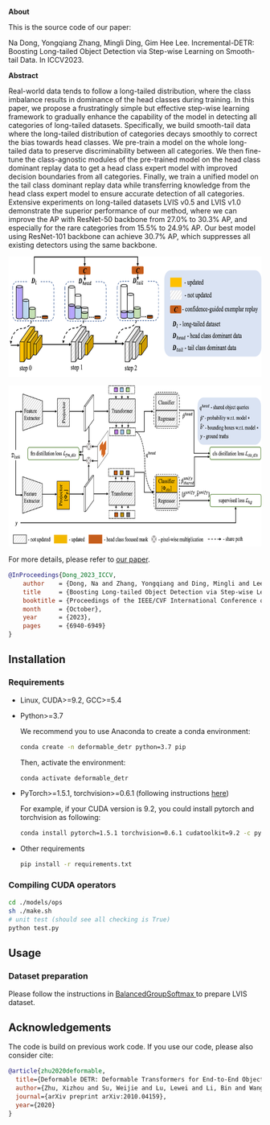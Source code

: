 
**About**

This is the source code of our paper:

Na Dong, Yongqiang Zhang, Mingli Ding, Gim Hee Lee. Incremental-DETR: Boosting Long-tailed Object Detection via Step-wise Learning on Smooth-tail Data. In ICCV2023.

**Abstract**

Real-world data tends to follow a long-tailed distribution, where the class imbalance results in dominance of the head classes during training. 
In this paper, we propose a frustratingly simple but effective step-wise learning framework to gradually enhance the capability of the model in detecting all categories of long-tailed datasets. 
Specifically, we build smooth-tail data where the long-tailed distribution of categories decays smoothly to correct the bias towards head classes.
We pre-train a model on the whole long-tailed data to preserve discriminability between all categories.
We then fine-tune the class-agnostic modules of the pre-trained model on the head class dominant replay data to get a head class expert model with improved decision boundaries from all categories. 
Finally, we train a unified model on the tail class dominant replay data while transferring knowledge from the head class expert model to ensure accurate detection of all categories.
Extensive experiments on long-tailed datasets LVIS v0.5 and LVIS v1.0 demonstrate the superior performance of our method, where we can improve the AP with ResNet-50 backbone from 27.0\% to 30.3\% AP, and especially for the rare categories from 15.5\% to 24.9\% AP. Our best model using ResNet-101 backbone can achieve 30.7\% AP, which suppresses all existing detectors using the same backbone.

<p align="center">
  <img width="800" height="240" src="./figs/Fig1.png" style="background-color:white;">
</p>

<p align="center">
  <img width="800" height="320" src="./figs/Fig2.png" style="background-color:white;">
</p>

For more details, please refer to [our paper](https://openaccess.thecvf.com/content/ICCV2023/html/Dong_Boosting_Long-tailed_Object_Detection_via_Step-wise_Learning_on_Smooth-tail_Data_ICCV_2023_paper.html).

```Bibtex
@InProceedings{Dong_2023_ICCV,
    author    = {Dong, Na and Zhang, Yongqiang and Ding, Mingli and Lee, Gim Hee},
    title     = {Boosting Long-tailed Object Detection via Step-wise Learning on Smooth-tail Data},
    booktitle = {Proceedings of the IEEE/CVF International Conference on Computer Vision (ICCV)},
    month     = {October},
    year      = {2023},
    pages     = {6940-6949}
}
```




## Installation

### Requirements

* Linux, CUDA>=9.2, GCC>=5.4
  
* Python>=3.7

    We recommend you to use Anaconda to create a conda environment:
    ```bash
    conda create -n deformable_detr python=3.7 pip
    ```
    Then, activate the environment:
    ```bash
    conda activate deformable_detr
    ```
  
* PyTorch>=1.5.1, torchvision>=0.6.1 (following instructions [here](https://pytorch.org/))

    For example, if your CUDA version is 9.2, you could install pytorch and torchvision as following:
    ```bash
    conda install pytorch=1.5.1 torchvision=0.6.1 cudatoolkit=9.2 -c pytorch
    ```
  
* Other requirements
    ```bash
    pip install -r requirements.txt
    ```

### Compiling CUDA operators
```bash
cd ./models/ops
sh ./make.sh
# unit test (should see all checking is True)
python test.py
```


## Usage

### Dataset preparation

Please follow the instructions in [ BalancedGroupSoftmax
](https://github.com/FishYuLi/BalancedGroupSoftmax) to prepare LVIS dataset.


## Acknowledgements

The code is build on previous work code. If you use our code, please also consider cite:

```bibtex
@article{zhu2020deformable,
  title={Deformable DETR: Deformable Transformers for End-to-End Object Detection},
  author={Zhu, Xizhou and Su, Weijie and Lu, Lewei and Li, Bin and Wang, Xiaogang and Dai, Jifeng},
  journal={arXiv preprint arXiv:2010.04159},
  year={2020}
}
```

